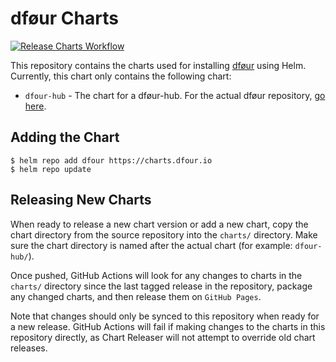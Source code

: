 # dføur Charts
[![Release Charts Workflow](https://github.com/dfourio/charts/actions/workflows/release-ondemand.yml/badge.svg)](https://github.com/dfourio/charts/actions/workflows/release-ondemand.yml)

This repository contains the charts used for installing [dføur](https://dfour.space) using Helm. Currently, this chart only contains the following chart:

- `dfour-hub` - The chart for a dføur-hub. For the actual dføur repository, [go here](https://github.com/cividi/spatial-data-package-platform).

## Adding the Chart
```
$ helm repo add dfour https://charts.dfour.io
$ helm repo update
```

## Releasing New Charts
When ready to release a new chart version or add a new chart, copy the chart directory from the source repository into the `charts/` directory. Make sure the chart directory is named after the actual chart (for example: `dfour-hub/`).

Once pushed, GitHub Actions will look for any changes to charts in the `charts/` directory since the last tagged release in the repository, package any changed charts, and then release them on `GitHub Pages`.

Note that changes should only be synced to this repository when ready for a new release. GitHub Actions will fail if making changes to the charts in this repository directly, as Chart Releaser will not attempt to override old chart releases.